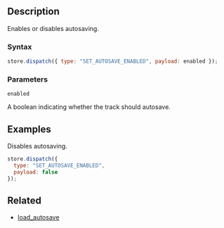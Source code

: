 ## Description

Enables or disables autosaving.

### Syntax

```js
store.dispatch({ type: "SET_AUTOSAVE_ENABLED", payload: enabled });
```

### Parameters

`enabled`

A boolean indicating whether the track should autosave.

## Examples

Disables autosaving.

```js
store.dispatch({
  type: "SET_AUTOSAVE_ENABLED",
  payload: false
});
```

## Related

- [load_autosave](./load_autosave.md)
